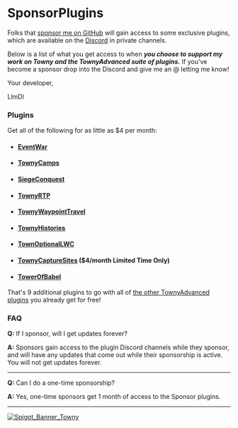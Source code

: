 # SponsorPlugins

Folks that [sponsor me on GitHub](https://github.com/sponsors/LlmDl) will gain access to some exclusive plugins, which are available on the [Discord](https://discord.gg/gnpVs5m) in private channels.

Below is a list of what you get access to when ***you choose to support my work on Towny and the TownyAdvanced suite of plugins.*** If you've become a sponsor drop into the Discord and give me an @ letting me know!

Your developer,

LlmDl

### Plugins
Get all of the following for as little as $4 per month:

- #### [EventWar](EventWar.md)
- #### [TownyCamps](TownyCamps.md)
- #### [SiegeConquest](SiegeConquest.md)
- #### [TownyRTP](TownyRTP.md)
- #### [TownyWaypointTravel](TownyWaypointTravel.md)
- #### [TownyHistories](TownyHistories.md)
- #### [TownOptionalLWC](TownOptionalLWC.md)
- #### [TownyCaptureSites](TownyCaptureSites.md) ($4/month Limited Time Only)
- #### [TowerOfBabel](TowerOfBabel.md)

That's 9 additional plugins to go with all of [the other TownyAdvanced plugins](https://github.com/orgs/TownyAdvanced/repositories) you already get for free!

### FAQ

**Q:** If I sponsor, will I get updates forever?

**A:** Sponsors gain access to the plugin Discord channels while they sponsor, and will have any updates that come out while their sponsorship is active. You will not get updates forever.

---

**Q:** Can I do a one-time sponsorship?

**A:** Yes, one-time sponsors get 1 month of access to the Sponsor plugins.

---

<a href=https://dedimc.promo/towny>![Spigot_Banner_Towny](https://github.com/TownyAdvanced/Towny/assets/879756/559c8340-82e5-41fc-a10c-af0dcf47f38f)</a>
